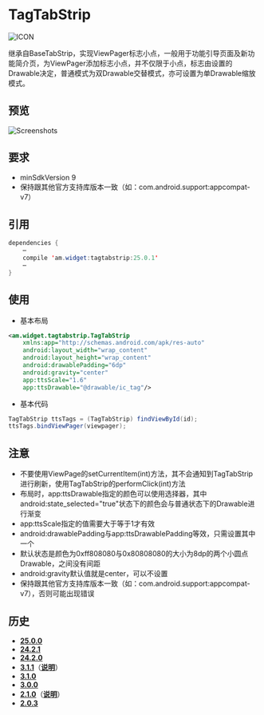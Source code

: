# TagTabStrip
![ICON](https://github.com/AlexMofer/ProjectX/blob/master/tagtabstrip/icon.png)

继承自BaseTabStrip，实现ViewPager标志小点，一般用于功能引导页面及新功能简介页，为ViewPager添加标志小点，并不仅限于小点，标志由设置的Drawable决定，普通模式为双Drawable交替模式，亦可设置为单Drawable缩放模式。
## 预览
![Screenshots](https://github.com/AlexMofer/ProjectX/blob/master/tagtabstrip/screenshots.gif)
## 要求
- minSdkVersion 9
- 保持跟其他官方支持库版本一致（如：com.android.support:appcompat-v7）

## 引用
```java
dependencies {
    ⋯
    compile 'am.widget:tagtabstrip:25.0.1'
    ⋯
}
```
## 使用
- 基本布局

```xml
<am.widget.tagtabstrip.TagTabStrip
    xmlns:app="http://schemas.android.com/apk/res-auto"
    android:layout_width="wrap_content"
    android:layout_height="wrap_content"
    android:drawablePadding="6dp"
    android:gravity="center"
    app:ttsScale="1.6"
    app:ttsDrawable="@drawable/ic_tag"/>
```
- 基本代码
```java
TagTabStrip ttsTags = (TagTabStrip) findViewById(id);
ttsTags.bindViewPager(viewpager);
```
## 注意
- 不要使用ViewPage的setCurrentItem(int)方法，其不会通知到TagTabStrip进行刷新，使用TagTabStrip的performClick(int)方法
- 布局时，app:ttsDrawable指定的颜色可以使用选择器，其中android:state_selected="true"状态下的颜色会与普通状态下的Drawable进行渐变
- app:ttsScale指定的值需要大于等于1才有效
- android:drawablePadding与app:ttsDrawablePadding等效，只需设置其中一个
- 默认状态是颜色为0xff808080与0x80808080的大小为8dp的两个小圆点Drawable，之间没有间距
- android:gravity默认值就是center，可以不设置
- 保持跟其他官方支持库版本一致（如：com.android.support:appcompat-v7），否则可能出现错误

## 历史
- [**25.0.0**](https://bintray.com/alexmofer/maven/TagTabStrip/25.0.0)
- [**24.2.1**](https://bintray.com/alexmofer/maven/TagTabStrip/24.2.1)
- [**24.2.0**](https://bintray.com/alexmofer/maven/TagTabStrip/24.2.0)
- [**3.1.1**](https://bintray.com/alexmofer/maven/TagTabStrip/3.1.1)（[**说明**](https://github.com/AlexMofer/ProjectX/tree/master/tagtabstrip/history/3.1.1)）
- [**3.1.0**](https://bintray.com/alexmofer/maven/TagTabStrip/3.1.0)
- [**3.0.0**](https://bintray.com/alexmofer/maven/TagTabStrip/3.0.0)
- [**2.1.0**](https://bintray.com/alexmofer/maven/TagTabStrip/2.1.0)（[**说明**](https://github.com/AlexMofer/ProjectX/tree/master/tagtabstrip/history/2.1.0)）
- [**2.0.3**](https://bintray.com/alexmofer/maven/TagTabStrip/2.0.3)